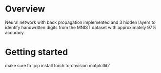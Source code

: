 # Overview
Neural network with back propagation implemented and 3 hidden layers to identify handwritten digits from the MNIST dataset with approximately 97% accuracy. 

# Getting started
make sure to 'pip install torch torchvision matplotlib'
